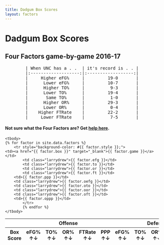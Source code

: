 ```yaml
---
title: Dadgum Box Scores
layout: factors
---
```



# Dadgum Box Scores 

## Four Factors game-by-game 2016-17

<pre style="text-align: center">
| When UNC has a . .  | it's record is . . |
|:-------------------:|:------------------:|
|     Higher eFG%     |         19-0       |
|      Lower eFG%     |         10-7       |
|      Higher TO%     |          9-3       |
|      Lower TO%      |         19-4       |
|       Same TO%      |          1-0       |
|      Higher OR%     |         29-3       |
|      Lower OR%      |          0-4       |
|    Higher FTRate    |         22-2       |
|     Lower FTRate    |          7-5       |
</pre>


#### Not sure what the Four Factors are? Get [help here](https://cbbstatshelp.com/four-factors/intro/).

<table id="example" class="display center" cellspacing="0" width="100%">
	<thead>
     <tr style="background-color:#fff">
     <th scope="col" colspan="1" class="larrydrew"></th>
     <th scope="col" colspan="5" class="larrydrew">Offense</th>
     <th scope="col" colspan="5" class="larrydrew">Defense</th>
    </tr>
         <tr> 
          <th data-sortable="false">Box Score</th>
           <th class="larrydrew">eFG% ↑↓</th>
           <th class="larrydrew">TO% ↑↓</th>
           <th class="larrydrew">OR% ↑↓</th>
           <th class="larrydrew">FTRate ↑↓</th>
           <th>PPP ↑↓</th>
           <th class="larrydrew">eFG% ↑↓</th>
           <th class="larrydrew">TO% ↑↓</th>
           <th class="larrydrew">OR% ↑↓</th>
           <th class="larrydrew">FTRate ↑↓</th>
           <th>PPP ↑↓</th>
         </tr>
     </thead>

    <tbody>
	{% for factor in site.data.factors %}
		<tr style="background-color: #{{ factor.style }};">
    <td><a href="{{ factor.box }}" target="_blank">{{ factor.game }}</a></td>
  			<td class="larrydrew">{{ factor.efg }}</td> 
  			<td class="larrydrew">{{ factor.to }}</td>
  			<td class="larrydrew">{{ factor.or }}</td>
  			<td class="larrydrew">{{ factor.ft }}</td>
        <td>{{ factor.ppp }}</td>
        <td class="larrydrew">{{ factor.oefg }}</td> 
        <td class="larrydrew">{{ factor.oto }}</td>
        <td class="larrydrew">{{ factor.oor }}</td>
        <td class="larrydrew">{{ factor.oft }}</td>
        <td>{{ factor.oppp }}</td>
  			</tr>
  			{% endfor %}
    </tbody>
</table>


